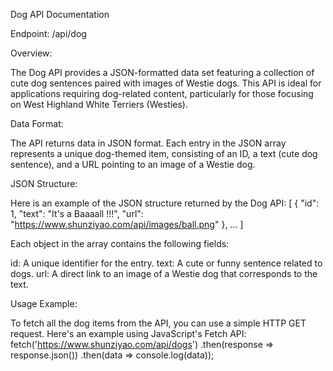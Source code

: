 Dog API Documentation

Endpoint: /api/dog


Overview:

The Dog API provides a JSON-formatted data set featuring a collection of cute dog sentences paired with images of Westie dogs. This API is ideal for applications requiring dog-related content, particularly for those focusing on West Highland White Terriers (Westies).


Data Format:

The API returns data in JSON format. Each entry in the JSON array represents a unique dog-themed item, consisting of an ID, a text (cute dog sentence), and a URL pointing to an image of a Westie dog.


JSON Structure:

Here is an example of the JSON structure returned by the Dog API:
[
    {
        "id": 1,
        "text": "It's a Baaaall !!!",
        "url": "https://www.shunziyao.com/api/images/ball.png"
    },
    ...
]

Each object in the array contains the following fields:

id: A unique identifier for the entry.
text: A cute or funny sentence related to dogs.
url: A direct link to an image of a Westie dog that corresponds to the text.


Usage Example:

To fetch all the dog items from the API, you can use a simple HTTP GET request. Here's an example using JavaScript's Fetch API:
fetch('https://www.shunziyao.com/api/dogs')
  .then(response => response.json())
  .then(data => console.log(data));
